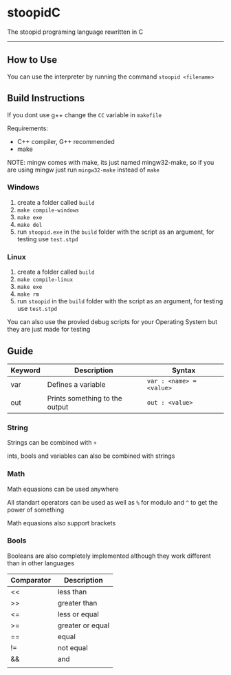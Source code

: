
# stoopidC

The stoopid programing language rewritten in C

---

## How to Use

You can use the interpreter by running the command `stoopid <filename>`

## Build Instructions

If you dont use g++ change the `CC` variable in `makefile`

Requirements:

- C++ compiler, G++ recommended
- make

NOTE: mingw comes with make, its just named mingw32-make, so if you are using mingw just run `mingw32-make` instead of `make`

### Windows

1. create a folder called `build`
2. `make compile-windows`
3. `make exe`
4. `make del`
5. run `stoopid.exe` in the `build` folder with the script as an argument, for testing use `test.stpd`

### Linux

1. create a folder called `build`
2. `make compile-linux`
3. `make exe`
4. `make rm`
5. run `stoopid` in the `build` folder with the script as an argument, for testing use `test.stpd`

You can also use the provied debug scripts for your Operating System but they are just made for testing

## Guide

| Keyword | Description | Syntax |
| ------- | ----------- | ------ |
| var | Defines a variable | `var : <name> = <value>` |
| out | Prints something to the output | `out : <value>` |

### String

Strings can be combined with `+`

ints, bools and variables can also be combined with strings

### Math

Math equasions can be used anywhere

All standart operators can be used as well as `%` for modulo and `^` to get the power of something

Math equasions also support brackets

### Bools

Booleans are also completely implemented although they work different than in other languages

| Comparator | Description |
| ---------- | ----------- |
| << | less than |
| >> | greater than |
| <= | less or equal |
| >= | greater or equal |
| == | equal |
| != | not equal |
| && | and |
| || | or |
